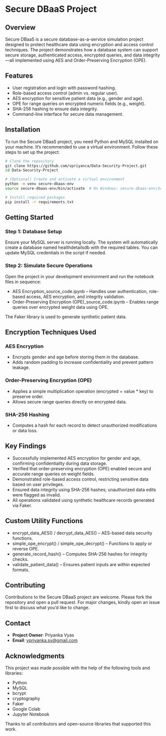 # Secure DBaaS Project

## Overview
Secure DBaaS is a secure database-as-a-service simulation project designed to protect healthcare data using encryption and access control techniques. The project demonstrates how a database system can support secure storage, authenticated access, encrypted queries, and data integrity—all implemented using AES and Order-Preserving Encryption (OPE).


## Features
- User registration and login with password hashing.
- Role-based access control (admin vs. regular user).
- AES encryption for sensitive patient data (e.g., gender and age).
- OPE for range queries on encrypted numeric fields (e.g., weight).
- SHA-256 hashing to ensure data integrity.
- Command-line interface for secure data management.

## Installation
To run the Secure DBaaS project, you need Python and MySQL installed on your machine. It’s recommended to use a virtual environment. Follow these steps to set up the project:

```bash
# Clone the repository
git clone https://github.com/vpriyanca/Data-Security-Project.git
cd Data-Security-Project

# (Optional) Create and activate a virtual environment
python -m venv secure-dbaas-env
source secure-dbaas-env/bin/activate  # On Windows: secure-dbaas-env\Scripts\activate

# Install required packages
pip install -r requirements.txt
```

## Getting Started

### Step 1: Database Setup
Ensure your MySQL server is running locally. The system will automatically create a database named healthdetailsdb with the required tables. You can update MySQL credentials in the script if needed.

### Step 2: Simulate Secure Operations
Open the project in your development environment and run the notebook files in sequence:
- AES Encryption_source_code.ipynb – Handles user authentication, role-based access, AES encryption, and integrity validation.
- Order-Preserving Encryption (OPE)_source_code.ipynb – Enables range queries over encrypted weight data using OPE.

The Faker library is used to generate synthetic patient data.

## Encryption Techniques Used
### AES Encryption
- Encrypts gender and age before storing them in the database.
- Adds random padding to increase confidentiality and prevent pattern leakage.

### Order-Preserving Encryption (OPE)
- Applies a simple multiplication operation (encrypted = value * key) to preserve order.
- Allows secure range queries directly on encrypted data.

### SHA-256 Hashing
- Computes a hash for each record to detect unauthorized modifications or data loss.

 ## Key Findings
- Successfully implemented AES encryption for gender and age, confirming confidentiality during data storage.
- Verified that order-preserving encryption (OPE) enabled secure and accurate range queries on weight fields.
- Demonstrated role-based access control, restricting sensitive data based on user privileges.
- Ensured data integrity using SHA-256 hashes; unauthorized data edits were flagged as invalid.
- All operations validated using synthetic healthcare records generated via Faker.

## Custom Utility Functions
- encrypt_data_AES() / decrypt_data_AES() – AES-based data security functions.
- simple_ope_encrypt() / simple_ope_decrypt() – Functions to apply or reverse OPE.
- generate_record_hash() – Computes SHA-256 hashes for integrity checks.
- validate_patient_data() – Ensures patient inputs are within expected formats.

 ## Contributing
Contributions to the Secure DBaaS project are welcome. Please fork the repository and open a pull request. For major changes, kindly open an issue first to discuss what you’d like to change.

## Contact
- **Project Owner**: Priyanka Vyas
- **Email**: vpriyanka.sv@gmail.com

## Acknowledgments
This project was made possible with the help of the following tools and libraries:
- Python
- MySQL
- bcrypt
- cryptography
- Faker
- Google Colab
- Jupyter Notebook

Thanks to all contributors and open-source libraries that supported this work.
